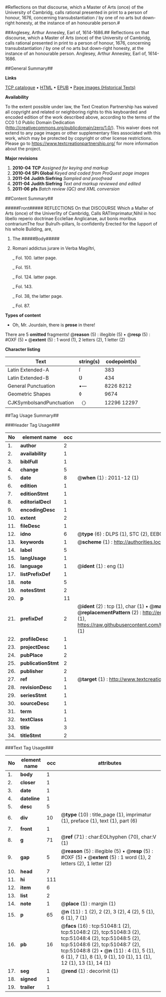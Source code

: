 #Reflections on that discourse, which a Master of Arts (once) of the University of Cambridg, calls rational presented in print to a person of honour, 1676, concerning transubstantiation / by one of no arts but down-right honesty, at the instance of an honourable person.#

##Anglesey, Arthur Annesley, Earl of, 1614-1686.##
Reflections on that discourse, which a Master of Arts (once) of the University of Cambridg, calls rational presented in print to a person of honour, 1676, concerning transubstantiation / by one of no arts but down-right honesty, at the instance of an honourable person.
Anglesey, Arthur Annesley, Earl of, 1614-1686.

##General Summary##

**Links**

[TCP catalogue](http://www.ota.ox.ac.uk/tcp/)  • 
[HTML](http://tei.it.ox.ac.uk/tcp/Texts-HTML/free/A25/A25431.html)  • 
[EPUB](http://tei.it.ox.ac.uk/tcp/Texts-EPUB/free/A25/A25431.epub) • 
[Page images (Historical Texts)](https://historicaltexts.jisc.ac.uk/eebo-11926667e)

**Availability**

To the extent possible under law, the Text Creation Partnership has waived all copyright and related or neighboring rights to this keyboarded and encoded edition of the work described above, according to the terms of the CC0 1.0 Public Domain Dedication (http://creativecommons.org/publicdomain/zero/1.0/). This waiver does not extend to any page images or other supplementary files associated with this work, which may be protected by copyright or other license restrictions. Please go to https://www.textcreationpartnership.org/ for more information about the project.

**Major revisions**

1. __2010-04__ __TCP__ *Assigned for keying and markup*
1. __2010-04__ __SPi Global__ *Keyed and coded from ProQuest page images*
1. __2011-04__ __Judith Siefring__ *Sampled and proofread*
1. __2011-04__ __Judith Siefring__ *Text and markup reviewed and edited*
1. __2011-06__ __pfs__ *Batch review (QC) and XML conversion*

##Content Summary##

#####Front#####
REFLECTIONS On that DISCOURSE Which a Maſter of Arts (once) of the Univerſity of
Cambridg, Calls RATImprimatur,Nihil in hoc libello reperio doctrinae Eccleſiae Anglicanae, aut bonis moribus contrariumThe four Bulruſh-pillars, ſo confidently Erected for the ſupport of his whole Building, are,
1. The 
#####Body#####

1. Romani addictus jurare in Verba Magiſtri,

    _ Fol. 100. latter page.

    _ Fol. 151.

    _ Fol. 124. latter page.

    _ Fol. 143.

    _ Fol. 38, the latter page.

    _ Fol. 87.

**Types of content**

  * Oh, Mr. Jourdain, there is **prose** in there!

There are 5 **omitted** fragments! 
 @__reason__ (5) : illegible (5)  •  @__resp__ (5) : #OXF (5)  •  @__extent__ (5) : 1 word (1), 2 letters (2), 1 letter (2)

**Character listing**


|Text|string(s)|codepoint(s)|
|---|---|---|
|Latin Extended-A|ſ|383|
|Latin Extended-B|Ʋ|434|
|General Punctuation|•—|8226 8212|
|Geometric Shapes|◊|9674|
|CJKSymbolsandPunctuation|〈〉|12296 12297|

##Tag Usage Summary##

###Header Tag Usage###

|No|element name|occ|attributes|
|---|---|---|---|
|1.|__author__|2||
|2.|__availability__|1||
|3.|__biblFull__|1||
|4.|__change__|5||
|5.|__date__|8| @__when__ (1) : 2011-12 (1)|
|6.|__edition__|1||
|7.|__editionStmt__|1||
|8.|__editorialDecl__|1||
|9.|__encodingDesc__|1||
|10.|__extent__|2||
|11.|__fileDesc__|1||
|12.|__idno__|6| @__type__ (6) : DLPS (1), STC (2), EEBO-CITATION (1), OCLC (1), VID (1)|
|13.|__keywords__|1| @__scheme__ (1) : http://authorities.loc.gov/ (1)|
|14.|__label__|5||
|15.|__langUsage__|1||
|16.|__language__|1| @__ident__ (1) : eng (1)|
|17.|__listPrefixDef__|1||
|18.|__note__|5||
|19.|__notesStmt__|2||
|20.|__p__|11||
|21.|__prefixDef__|2| @__ident__ (2) : tcp (1), char (1)  •  @__matchPattern__ (2) : ([0-9\-]+):([0-9IVX]+) (1), (.+) (1)  •  @__replacementPattern__ (2) : http://eebo.chadwyck.com/downloadtiff?vid=$1&page=$2 (1), https://raw.githubusercontent.com/textcreationpartnership/Texts/master/tcpchars.xml#$1 (1)|
|22.|__profileDesc__|1||
|23.|__projectDesc__|1||
|24.|__pubPlace__|2||
|25.|__publicationStmt__|2||
|26.|__publisher__|2||
|27.|__ref__|1| @__target__ (1) : http://www.textcreationpartnership.org/docs/. (1)|
|28.|__revisionDesc__|1||
|29.|__seriesStmt__|1||
|30.|__sourceDesc__|1||
|31.|__term__|1||
|32.|__textClass__|1||
|33.|__title__|3||
|34.|__titleStmt__|2||


###Text Tag Usage###

|No|element name|occ|attributes|
|---|---|---|---|
|1.|__body__|1||
|2.|__closer__|1||
|3.|__date__|1||
|4.|__dateline__|1||
|5.|__desc__|5||
|6.|__div__|10| @__type__ (10) : title_page (1), imprimatur (1), preface (1), text (1), part (6)|
|7.|__front__|1||
|8.|__g__|71| @__ref__ (71) : char:EOLhyphen (70), char:V (1)|
|9.|__gap__|5| @__reason__ (5) : illegible (5)  •  @__resp__ (5) : #OXF (5)  •  @__extent__ (5) : 1 word (1), 2 letters (2), 1 letter (2)|
|10.|__head__|7||
|11.|__hi__|111||
|12.|__item__|6||
|13.|__list__|2||
|14.|__note__|1| @__place__ (1) : margin (1)|
|15.|__p__|65| @__n__ (11) : 1 (2), 2 (2), 3 (2), 4 (2), 5 (1), 6 (1), 7 (1)|
|16.|__pb__|16| @__facs__ (16) : tcp:51048:1 (2), tcp:51048:2 (2), tcp:51048:3 (2), tcp:51048:4 (2), tcp:51048:5 (2), tcp:51048:6 (2), tcp:51048:7 (2), tcp:51048:8 (2)  •  @__n__ (11) : 4 (1), 5 (1), 6 (1), 7 (1), 8 (1), 9 (1), 10 (1), 11 (1), 12 (1), 13 (1), 14 (1)|
|17.|__seg__|1| @__rend__ (1) : decorInit (1)|
|18.|__signed__|1||
|19.|__trailer__|1||
